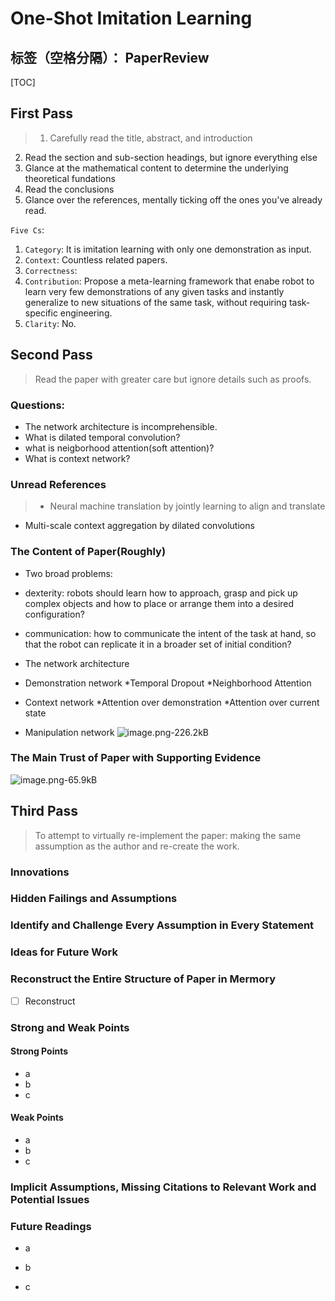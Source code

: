 # One-Shot Imitation Learning

标签（空格分隔）： PaperReview 
---

[TOC]

## First Pass
> 1. Carefully read the title, abstract, and introduction
2. Read the section and sub-section headings, but ignore everything else
3. Glance at the mathematical content to determine the underlying theoretical fundations
4. Read the conclusions
5. Glance over the references, mentally ticking off the ones you've already read.

`Five Cs`:
1. `Category`: It is imitation learning with only one demonstration as input. 
2. `Context`: Countless related papers.
3. `Correctness`: 
4. `Contribution`: Propose a meta-learning framework that enabe robot to learn very few demonstrations of any given tasks and instantly generalize to new situations of the same task, without requiring task-specific engineering. 
5. `Clarity`: No.


## Second Pass
> Read the paper with greater care but ignore details such as proofs.
### Questions:
* The network architecture is incomprehensible.
* What is dilated temporal convolution?
* what is neigborhood attention(soft attention)?
* What is context network?


### Unread References
> * Neural machine translation by jointly learning to align and translate
* Multi-scale context aggregation by dilated convolutions

### The Content of Paper(Roughly)
* Two broad problems:
 * dexterity: robots should learn how to approach, grasp and pick up complex objects and how to place or arrange them into a desired configuration?
 * communication: how to communicate the intent of the task at hand, so that the robot can replicate it in a broader set of initial condition?

* The network architecture
 * Demonstration network 
 *Temporal Dropout
 *Neighborhood Attention
 * Context network
 *Attention over demonstration
 *Attention over current state
 * Manipulation network
![image.png-226.2kB][1]
 

### The Main Trust of Paper with Supporting Evidence
![image.png-65.9kB][2]

## Third Pass
> To attempt to virtually re-implement the paper: making the same assumption as the author and re-create the work.

### Innovations

### Hidden Failings and Assumptions

### Identify and Challenge Every Assumption in Every Statement

### Ideas for Future Work

### Reconstruct the Entire Structure of Paper in Mermory
- [ ] Reconstruct

### Strong and Weak Points
#### Strong Points
* a
* b
* c

#### Weak Points
* a
* b
* c

### Implicit Assumptions, Missing Citations to Relevant Work and Potential Issues


### Future Readings
* a
* b
* c


  [1]: http://static.zybuluo.com/Counting/56jfajzrc3qtzh3rkq4nqfjw/image.png
  [2]: http://static.zybuluo.com/Counting/gx1ezh4fp3pslagrl86iov5a/image.png